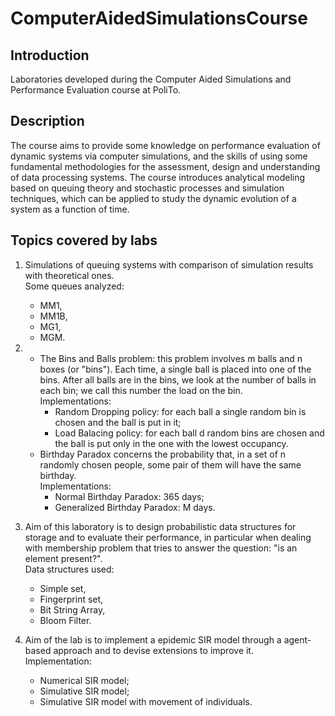 # ComputerAidedSimulationsCourse

## Introduction
Laboratories developed during the Computer Aided Simulations and Performance Evaluation course at PoliTo.

## Description
The course aims to provide some knowledge on performance evaluation of dynamic systems via computer simulations, and the skills of using some fundamental methodologies for the assessment, design and understanding of  data processing systems. The course introduces analytical modeling based on queuing theory and stochastic processes and simulation techniques, which can be applied to study the dynamic evolution of a system as a function of time.

## Topics covered by labs

1. Simulations of queuing systems with comparison of simulation results with theoretical ones. <br/>Some queues analyzed:
	* MM1,
	* MM1B,
	* MG1,
	* MGM.

2.  * The Bins and Balls problem: this problem involves m balls and n boxes (or "bins"). Each time, a single ball is placed into one of the bins. After all balls are in the bins, we look at the number of balls in each bin; we call this number the load on the bin. <br/>Implementations:
      * Random Dropping policy: for each ball a single random bin is chosen and the ball is put in it;
      * Load Balacing policy: for each ball d random bins are chosen and the ball is put only in the one with the lowest occupancy.
    * Birthday Paradox concerns the probability that, in a set of n randomly chosen people, some pair of them will have the same birthday. <br/>Implementations:
      * Normal Birthday Paradox: 365 days;
      * Generalized Birthday Paradox: M days.
      
3. Aim of this laboratory is to design probabilistic data structures for storage and to evaluate their performance, in particular when dealing with membership problem that tries to answer the question: "is an element present?". <br/>Data structures used:
	* Simple set,
	* Fingerprint set,
	* Bit String Array,
	* Bloom Filter.
    
4. Aim of the lab is to implement a epidemic SIR model through a agent-based approach and to devise extensions to improve it. <br/>Implementation:
	* Numerical SIR model;
	* Simulative SIR model;
	* Simulative SIR model with movement of individuals.
